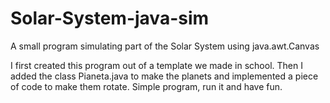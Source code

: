# Solar-System-java-sim
A small program simulating part of the Solar System using java.awt.Canvas

I first created this program out of a template we made in school.
Then I added the class Pianeta.java to make the planets and implemented a piece of code to make them rotate.
Simple program, run it and have fun.

